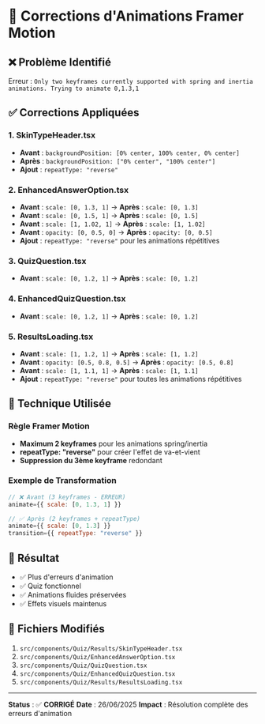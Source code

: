 # 🎨 Corrections d'Animations Framer Motion

## ❌ Problème Identifié
Erreur : `Only two keyframes currently supported with spring and inertia animations. Trying to animate 0,1.3,1`

## ✅ Corrections Appliquées

### 1. **SkinTypeHeader.tsx**
- **Avant** : `backgroundPosition: [0% center, 100% center, 0% center]`
- **Après** : `backgroundPosition: ["0% center", "100% center"]`
- **Ajout** : `repeatType: "reverse"`

### 2. **EnhancedAnswerOption.tsx**
- **Avant** : `scale: [0, 1.3, 1]` → **Après** : `scale: [0, 1.3]`
- **Avant** : `scale: [0, 1.5, 1]` → **Après** : `scale: [0, 1.5]`
- **Avant** : `scale: [1, 1.02, 1]` → **Après** : `scale: [1, 1.02]`
- **Avant** : `opacity: [0, 0.5, 0]` → **Après** : `opacity: [0, 0.5]`
- **Ajout** : `repeatType: "reverse"` pour les animations répétitives

### 3. **QuizQuestion.tsx**
- **Avant** : `scale: [0, 1.2, 1]` → **Après** : `scale: [0, 1.2]`

### 4. **EnhancedQuizQuestion.tsx**
- **Avant** : `scale: [0, 1.2, 1]` → **Après** : `scale: [0, 1.2]`

### 5. **ResultsLoading.tsx**
- **Avant** : `scale: [1, 1.2, 1]` → **Après** : `scale: [1, 1.2]`
- **Avant** : `opacity: [0.5, 0.8, 0.5]` → **Après** : `opacity: [0.5, 0.8]`
- **Avant** : `scale: [1, 1.1, 1]` → **Après** : `scale: [1, 1.1]`
- **Ajout** : `repeatType: "reverse"` pour toutes les animations répétitives

## 🔧 Technique Utilisée

### Règle Framer Motion
- **Maximum 2 keyframes** pour les animations spring/inertia
- **repeatType: "reverse"** pour créer l'effet de va-et-vient
- **Suppression du 3ème keyframe** redondant

### Exemple de Transformation
```javascript
// ❌ Avant (3 keyframes - ERREUR)
animate={{ scale: [0, 1.3, 1] }}

// ✅ Après (2 keyframes + repeatType)
animate={{ scale: [0, 1.3] }}
transition={{ repeatType: "reverse" }}
```

## 🎯 Résultat
- ✅ Plus d'erreurs d'animation
- ✅ Quiz fonctionnel
- ✅ Animations fluides préservées
- ✅ Effets visuels maintenus

## 📍 Fichiers Modifiés
1. `src/components/Quiz/Results/SkinTypeHeader.tsx`
2. `src/components/Quiz/EnhancedAnswerOption.tsx`
3. `src/components/Quiz/QuizQuestion.tsx`
4. `src/components/Quiz/EnhancedQuizQuestion.tsx`
5. `src/components/Quiz/Results/ResultsLoading.tsx`

---
**Status** : ✅ **CORRIGÉ**
**Date** : 26/06/2025
**Impact** : Résolution complète des erreurs d'animation 